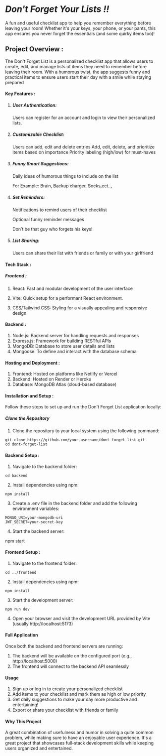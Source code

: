   # ***Don't Forget Your Lists !!***

  A fun and useful checklist app to help you remember everything before leaving your room! Whether it's your keys, your phone, or your pants, this app ensures you never forget the essentials (and some quirky items too)!

## Project Overview :

The Don't Forget List is a personalized checklist app that allows users to create, edit, and manage lists of items they need to remember before leaving their room. With a humorous twist, the app suggests funny and practical items to ensure users start their day with a smile while staying prepared

#### Key Features :

1. ##### User Authentication:

    Users can register for an account and login to view their personalized lists.

2. ##### Customizable Checklist:

    Users can add, edit and delete entries
    Add, edit, delete, and prioritize items based on importance
    Priority labeling (high/low) for must-haves

4. ##### Funny Smart Suggestions:

    Daily ideas of humorous things to include on the list

    For Example: Brain, Backup charger, Socks,ect..,

5. ##### Set Reminders:

    Notifications to remind users of their checklist

    Optional funny reminder messages 

    Don’t be that guy who forgets his keys!

6. ##### List Sharing:

    Users can share their list with friends or family or with your girlfriend


#### Tech Stack :

   ##### Frontend :

   1. React: Fast and modular development of the user interface

   2. Vite: Quick setup for a performant React environment.

   3. CSS/Tailwind CSS: Styling for a visually appealing and responsive design.

   #### Backend :

   1. Node.js: Backend server for handling requests and responses
   2. Express.js: Framework for building RESTful APIs
   3. MongoDB: Database to store user details and lists
   4. Mongoose: To define and interact with the database schema

  #### Hosting and Deployment :
  
  1. Frontend: Hosted on platforms like Netlify or Vercel
  2. Backend: Hosted on Render or Heroku
  3. Database: MongoDB Atlas (cloud-based database)


  #### Installation and Setup :
  
  Follow these steps to set up and run the Don't Forget List application locally:

  ##### Clone the Repository
  
   1. Clone the repository to your local system using the following command:

    git clone https://github.com/your-username/dont-forget-list.git
    cd dont-forget-list

  #### Backend Setup :
  
   1. Navigate to the backend folder:

    cd backend
  
   2. Install dependencies using npm:

    npm install
  
   3. Create a .env file in the backend folder and add the following environment variables:

    MONGO_URI=your-mongodb-uri
    JWT_SECRET=your-secret-key
  
  4. Start the backend server:

  npm start

  #### Frontend Setup :
  
   1. Navigate to the frontend folder:

    cd ../frontend

   2. Install dependencies using npm:

    npm install

   3. Start the development server:

    npm run dev

   4. Open your browser and visit the development URL provided by Vite (usually http://localhost:5173)


  #### Full Application

  Once both the backend and frontend servers are running:

   1. The backend will be available on the configured port (e.g., http://localhost:5000)
   2. The frontend will connect to the backend API seamlessly


  #### Usage
   1. Sign up or log in to create your personalized checklist
   2. Add items to your checklist and mark them as high or low priority
   3. Get daily suggestions to make your day more productive and entertaining!
   4. Export or share your checklist with friends or family

  #### Why This Project
  
  A great combination of usefulness and humor in solving a quite common problem, while making sure to have an enjoyable user experience. It's a great project that showcases full-stack development skills while keeping users organized and entertained.

